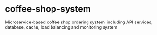 # coffee-shop-system
Microservice-based coffee shop ordering system, including API services, database, cache, load balancing and monitoring system
